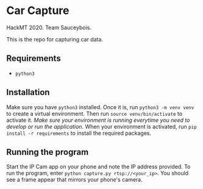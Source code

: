 # Car Capture

HackMT 2020. Team Sauceybois.

This is the repo for capturing car data.

## Requirements
- `python3`

## Installation
Make sure you have `python3` installed. Once it is, run `python3 -m venv venv` to create a virtual environment. Then run `source venv/bin/activate` to activate it. *Make sure your environment is running everytime you need to develop or run the application.* When your environment is activated, run `pip install -r requirements` to install the required packages.

## Running the program
Start the IP Cam app on your phone and note the IP address provided. To run the program, enter `python capture.py rtsp://<your_ip>`. You should see a frame appear that mirrors your phone's camera.